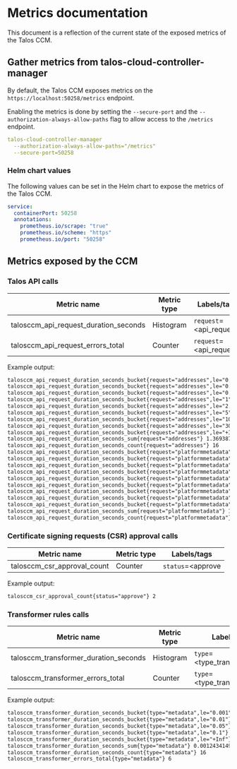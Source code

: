 # Metrics documentation

This document is a reflection of the current state of the exposed metrics of the Talos CCM.

## Gather metrics from talos-cloud-controller-manager

By default, the Talos CCM exposes metrics on the `https://localhost:50258/metrics` endpoint.

Enabling the metrics is done by setting the `--secure-port` and the `--authorization-always-allow-paths` flag to allow access to the `/metrics` endpoint.

```yaml
talos-cloud-controller-manager
  --authorization-always-allow-paths="/metrics"
  --secure-port=50258
```

### Helm chart values

The following values can be set in the Helm chart to expose the metrics of the Talos CCM.

```yaml
service:
  containerPort: 50258
  annotations:
    prometheus.io/scrape: "true"
    prometheus.io/scheme: "https"
    prometheus.io/port: "50258"
```

## Metrics exposed by the CCM

### Talos API calls

|Metric name|Metric type|Labels/tags|
|-----------|-----------|-----------|
|talosccm_api_request_duration_seconds|Histogram|`request`=<api_request>|
|talosccm_api_request_errors_total|Counter|`request`=<api_request>|

Example output:

```txt
talosccm_api_request_duration_seconds_bucket{request="addresses",le="0.1"} 10
talosccm_api_request_duration_seconds_bucket{request="addresses",le="0.25"} 16
talosccm_api_request_duration_seconds_bucket{request="addresses",le="0.5"} 16
talosccm_api_request_duration_seconds_bucket{request="addresses",le="1"} 16
talosccm_api_request_duration_seconds_bucket{request="addresses",le="2.5"} 16
talosccm_api_request_duration_seconds_bucket{request="addresses",le="5"} 16
talosccm_api_request_duration_seconds_bucket{request="addresses",le="10"} 16
talosccm_api_request_duration_seconds_bucket{request="addresses",le="30"} 16
talosccm_api_request_duration_seconds_bucket{request="addresses",le="+Inf"} 16
talosccm_api_request_duration_seconds_sum{request="addresses"} 1.369387789
talosccm_api_request_duration_seconds_count{request="addresses"} 16
talosccm_api_request_duration_seconds_bucket{request="platformmetadata",le="0.1"} 14
talosccm_api_request_duration_seconds_bucket{request="platformmetadata",le="0.25"} 16
talosccm_api_request_duration_seconds_bucket{request="platformmetadata",le="0.5"} 16
talosccm_api_request_duration_seconds_bucket{request="platformmetadata",le="1"} 16
talosccm_api_request_duration_seconds_bucket{request="platformmetadata",le="2.5"} 16
talosccm_api_request_duration_seconds_bucket{request="platformmetadata",le="5"} 16
talosccm_api_request_duration_seconds_bucket{request="platformmetadata",le="10"} 16
talosccm_api_request_duration_seconds_bucket{request="platformmetadata",le="30"} 16
talosccm_api_request_duration_seconds_bucket{request="platformmetadata",le="+Inf"} 16
talosccm_api_request_duration_seconds_sum{request="platformmetadata"} 1.2046141220000002
talosccm_api_request_duration_seconds_count{request="platformmetadata"} 16
```

### Certificate signing requests (CSR) approval calls

|Metric name|Metric type|Labels/tags|
|-----------|-----------|-----------|
|talosccm_csr_approval_count|Counter|`status`=<approve|deny>|

Example output:

```txt
talosccm_csr_approval_count{status="approve"} 2
```

### Transformer rules calls

|Metric name|Metric type|Labels/tags|
|-----------|-----------|-----------|
|talosccm_transformer_duration_seconds|Histogram|`type`=<type_transformation>|
|talosccm_transformer_errors_total|Counter|`type`=<type_transformation>|

Example output:

```txt
talosccm_transformer_duration_seconds_bucket{type="metadata",le="0.001"} 16
talosccm_transformer_duration_seconds_bucket{type="metadata",le="0.01"} 16
talosccm_transformer_duration_seconds_bucket{type="metadata",le="0.05"} 16
talosccm_transformer_duration_seconds_bucket{type="metadata",le="0.1"} 16
talosccm_transformer_duration_seconds_bucket{type="metadata",le="+Inf"} 16
talosccm_transformer_duration_seconds_sum{type="metadata"} 0.0012434149999999999
talosccm_transformer_duration_seconds_count{type="metadata"} 16
talosccm_transformer_errors_total{type="metadata"} 6
```
